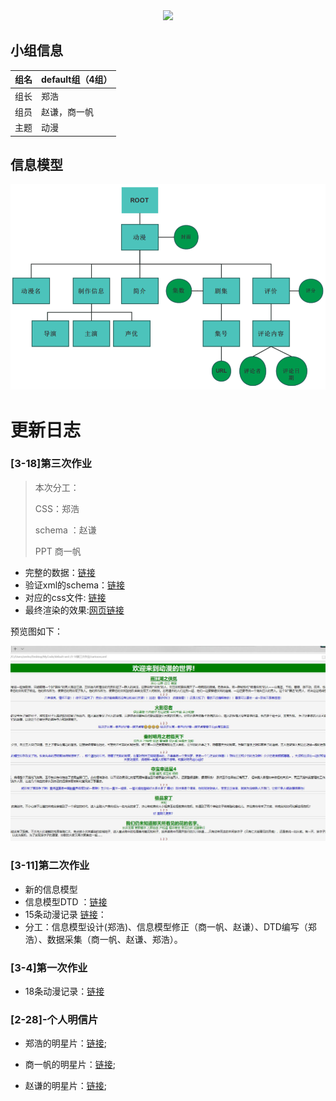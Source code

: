  <div align=center><img  src="./图床/小组logo.png"/></div>

## 小组信息

| 组名 | default组（4组） |
| ---- | ---------------- |
| 组长 | 郑浩             |
| 组员 | 赵谦，商一帆     |
| 主题 | 动漫             |

## 信息模型
![信息模型](./图床/信息模型.png)

# 更新日志

### [3-18]第三次作业

> 本次分工：
>
>  CSS：郑浩  
>
> schema ：赵谦  
>
> PPT 商一帆

* 完整的数据：[链接](./3-18第三次作业/cartoons.xml)
* 验证xml的schema：[链接](./3-18第三次作业/schame.xml)
* 对应的css文件: [链接](./3-18第三次作业/cartoon.css)
* 最终渲染的效果:[网页链接](http://118.25.136.129:7788/) 

预览图如下：

![预览图](./图床/show.jpg)

### [3-11]第二次作业

* 新的信息模型
* 信息模型DTD ：[链接](./3-11第二次作业/DTD.xml)
* 15条动漫记录 [链接](./3-11第二次作业/cartoons.xml)：
* 分工：信息模型设计(郑浩)、信息模型修正（商一帆、赵谦）、DTD编写（郑浩）、数据采集（商一帆、赵谦、郑浩）。


### [3-4]第一次作业

* 18条动漫记录：[链接](./3-4第一次作业/homework1.xml)

### [2-28]-个人明信片

* 郑浩的明星片：[链接](./2-28小组明信片/zhenghao.xml);

* 商一帆的明星片：[链接](./2-28小组明信片/shangyifan.xml);

* 赵谦的明星片：[链接]();

  



